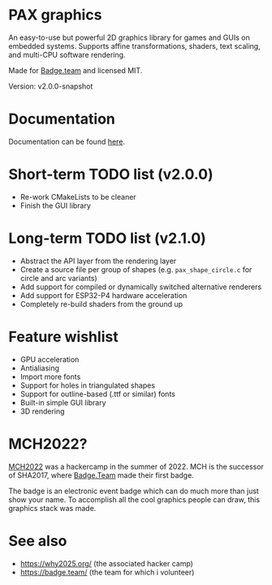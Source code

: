 # PAX graphics
An easy-to-use but powerful 2D graphics library for games and GUIs on embedded systems.
Supports affine transformations, shaders, text scaling, and multi-CPU software rendering.

Made for [Badge.team](https://badge.team/) and licensed MIT.

Version: v2.0.0-snapshot

# Documentation
Documentation can be found [here](docs).

# Short-term TODO list (v2.0.0)
- Re-work CMakeLists to be cleaner
- Finish the GUI library

# Long-term TODO list (v2.1.0)
- Abstract the API layer from the rendering layer
- Create a source file per group of shapes (e.g. `pax_shape_circle.c` for circle and arc variants)
- Add support for compiled or dynamically switched alternative renderers
- Add support for ESP32-P4 hardware acceleration
- Completely re-build shaders from the ground up

# Feature wishlist
- GPU acceleration
- Antialiasing
- Import more fonts
- Support for holes in triangulated shapes
- Support for outline-based (.ttf or similar) fonts
- Built-in simple GUI library
- 3D rendering

# MCH2022?
[MCH2022](https://mch2022.org/) was a hackercamp in the summer of 2022.
MCH is the successor of SHA2017, where [Badge.Team](https://badge.team/) made their first badge.

The badge is an electronic event badge which can do much more than just show your name.
To accomplish all the cool graphics people can draw, this graphics stack was made.

# See also
- https://why2025.org/ (the associated hacker camp)
- https://badge.team/  (the team for which i volunteer)

